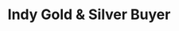 ---
title: "Indy Gold & Silver Buyer"
url: /indianapolis/indy-gold-und-silver-buyer/
shop: Schmuck
---